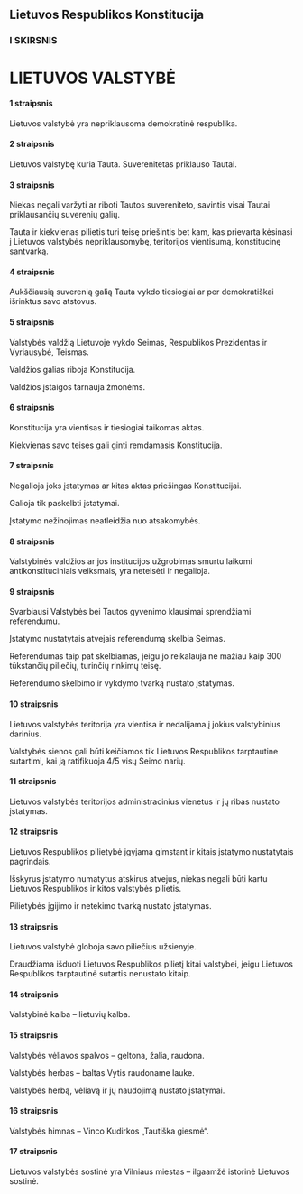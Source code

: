 ## Lietuvos Respublikos Konstitucija

### I SKIRSNIS

# LIETUVOS VALSTYBĖ

#### 1 straipsnis

Lietuvos valstybė yra nepriklausoma demokratinė respublika.

#### 2 straipsnis

Lietuvos valstybę kuria Tauta. Suverenitetas priklauso Tautai.

#### 3 straipsnis

Niekas negali varžyti ar riboti Tautos suvereniteto, savintis visai Tautai priklausančių suverenių galių.

Tauta ir kiekvienas pilietis turi teisę priešintis bet kam, kas prievarta kėsinasi į Lietuvos valstybės nepriklausomybę, teritorijos vientisumą, konstitucinę santvarką.

#### 4 straipsnis

Aukščiausią suverenią galią Tauta vykdo tiesiogiai ar per demokratiškai išrinktus savo atstovus.

#### 5 straipsnis

Valstybės valdžią Lietuvoje vykdo Seimas, Respublikos Prezidentas ir Vyriausybė, Teismas.

Valdžios galias riboja Konstitucija.

Valdžios įstaigos tarnauja žmonėms.

#### 6 straipsnis

Konstitucija yra vientisas ir tiesiogiai taikomas aktas.

Kiekvienas savo teises gali ginti remdamasis Konstitucija.

#### 7 straipsnis

Negalioja joks įstatymas ar kitas aktas priešingas Konstitucijai.

Galioja tik paskelbti įstatymai.

Įstatymo nežinojimas neatleidžia nuo atsakomybės.

#### 8 straipsnis

Valstybinės valdžios ar jos institucijos užgrobimas smurtu laikomi antikonstituciniais veiksmais, yra neteisėti ir negalioja.

#### 9 straipsnis

Svarbiausi Valstybės bei Tautos gyvenimo klausimai sprendžiami referendumu.

Įstatymo nustatytais atvejais referendumą skelbia Seimas.

Referendumas taip pat skelbiamas, jeigu jo reikalauja ne mažiau kaip 300 tūkstančių piliečių, turinčių rinkimų teisę.

Referendumo skelbimo ir vykdymo tvarką nustato įstatymas.

#### 10 straipsnis

Lietuvos valstybės teritorija yra vientisa ir nedalijama į jokius valstybinius darinius.

Valstybės sienos gali būti keičiamos tik Lietuvos Respublikos tarptautine sutartimi, kai ją ratifikuoja 4/5 visų Seimo narių.

#### 11 straipsnis

Lietuvos valstybės teritorijos administracinius vienetus ir jų ribas nustato įstatymas.

#### 12 straipsnis

Lietuvos Respublikos pilietybė įgyjama gimstant ir kitais įstatymo nustatytais pagrindais.

Išskyrus įstatymo numatytus atskirus atvejus, niekas negali būti kartu Lietuvos Respublikos ir kitos valstybės pilietis.

Pilietybės įgijimo ir netekimo tvarką nustato įstatymas.

#### 13 straipsnis

Lietuvos valstybė globoja savo piliečius užsienyje.

Draudžiama išduoti Lietuvos Respublikos pilietį kitai valstybei, jeigu Lietuvos Respublikos tarptautinė sutartis nenustato kitaip.

#### 14 straipsnis

Valstybinė kalba – lietuvių kalba.

#### 15 straipsnis

Valstybės vėliavos spalvos – geltona, žalia, raudona.

Valstybės herbas – baltas Vytis raudoname lauke.

Valstybės herbą, vėliavą ir jų naudojimą nustato įstatymai.

#### 16 straipsnis

Valstybės himnas – Vinco Kudirkos „Tautiška giesmė“.

#### 17 straipsnis

Lietuvos valstybės sostinė yra Vilniaus miestas – ilgaamžė istorinė Lietuvos sostinė.
